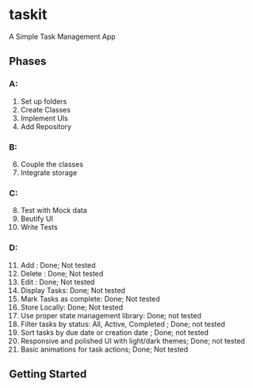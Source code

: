 # taskit

A Simple Task Management App

## Phases
### A:
1. Set up folders
2. Create Classes
3. Implement UIs
4. Add Repository

### B:
6. Couple the classes
7. Integrate storage

### C:
8. Test with Mock data
9. Beutify UI
10. Write Tests

### D:
11. Add : Done; Not tested
12. Delete : Done; Not tested
13. Edit : Done; Not tested
14. Display Tasks: Done; Not tested
15. Mark Tasks as complete: Done; Not tested
16. Store Locally: Done; Not tested
17. Use proper state management library: Done; not tested
18. Filter tasks by status: All, Active, Completed ; Done; not tested
19. Sort tasks by due date or creation date ; Done; not tested
20. Responsive and polished UI with light/dark themes; Done; not tested
21. Basic animations for task actions; Done; Not tested

## Getting Started

